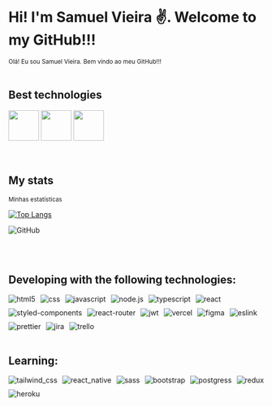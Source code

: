 # Hi! I'm Samuel Vieira ✌️. Welcome to my GitHub!!!
<small>Olá! Eu sou Samuel Vieira. Bem vindo ao meu GitHub!!!</small>
</br>
</br>

## Best technologies

<div style="display: flex, gap: 35px">
    <img src="https://cdn.jsdelivr.net/gh/devicons/devicon/icons/javascript/javascript-original.svg" width="60"/>
    <img src="https://cdn.jsdelivr.net/gh/devicons/devicon/icons/react/react-original-wordmark.svg" width="60"/>
    <img src="https://cdn.jsdelivr.net/gh/devicons/devicon/icons/typescript/typescript-original.svg" width="60"/>
</div>
</br>
</br>
<!-- [![Linkedin](https://img.shields.io/badge/LinkedIn-0077B5?style=for-the-badge&logo=linkedin&logoColor=white/)](https://www.linkedin.com/in/sammvieira)
 -->

## My stats
<small>Minhas estatísticas</small>

<!-- <div style="display: flex, flex-direction: row"> -->
[![Top Langs](https://github-readme-stats.vercel.app/api/top-langs/?username=samsks&layout=compact)](https://github.com/samsks/github-readme-stats)

![GitHub](https://github-readme-stats.vercel.app/api?username=SamSKS&show_icons=true&count_private=true&theme=graywhite)
<!-- </div> -->
</br>
</br>

<!-- [![Readme Card](https://github-readme-stats.vercel.app/api/pin/?username=SamSKS&repo=typeORM_trainningV2)](https://github.com/samsks/typeORM_trainningV2) -->



## Developing with the following technologies:

<div style="display: flex; flex-wrap: wrap; justify-content: flex-start; gap: 10px">
    <img alt="html5" align="center"  src="https://img.shields.io/badge/HTML5-E34F26?style=for-the-badge&logo=html5&logoColor=white">
    <img alt="css" align="center" src="https://img.shields.io/badge/CSS3-1572B6?style=for-the-badge&logo=css3&logoColor=white">
    <img alt="javascript" align="center" src="https://img.shields.io/badge/JavaScript-F7DF1E?style=for-the-badge&logo=javascript&logoColor=black">
    <img alt="node.js" align="center" src="https://img.shields.io/badge/Node.js-43853D?style=for-the-badge&logo=node.js&logoColor=white">
    <img alt="typescript" align="center" src="https://img.shields.io/badge/TypeScript-007ACC?style=for-the-badge&logo=typescript&logoColor=white">
    <img alt="react" align="center" src="https://img.shields.io/badge/React-20232A?style=for-the-badge&logo=react&logoColor=61DAFB">
    <img alt="styled-components" align="center" src="https://img.shields.io/badge/styled--components-DB7093?style=for-the-badge&logo=styled-components&logoColor=white">
    <img alt="react-router" align="center" src="https://img.shields.io/badge/React_Router-CA4245?style=for-the-badge&logo=react-router&logoColor=white">
    <img alt="jwt" align="center" src="https://img.shields.io/badge/json%20web%20tokens-323330?style=for-the-badge&logo=json-web-tokens&logoColor=pink">
    <img alt="vercel" align="center" src="https://img.shields.io/badge/Vercel-000000?style=for-the-badge&logo=vercel&logoColor=white">
    <img alt="figma" align="center" src="https://img.shields.io/badge/Figma-F24E1E?style=for-the-badge&logo=figma&logoColor=white">
    <img alt="eslink" align="center" src="https://img.shields.io/badge/eslint-3A33D1?style=for-the-badge&logo=eslint&logoColor=white">
    <img alt="prettier" align="center" src="https://img.shields.io/badge/prettier-1A2C34?style=for-the-badge&logo=prettier&logoColor=F7BA3E">
    <img alt="jira" align="center" src="https://img.shields.io/badge/Jira-0052CC?style=for-the-badge&logo=Jira&logoColor=white">
    <img alt="trello" align="center" src="https://img.shields.io/badge/Trello-0052CC?style=for-the-badge&logo=trello&logoColor=white">
    
    
</div><br>

## Learning:

<div style="display: flex; flex-wrap: wrap; justify-content: flex-start; gap: 10px">
    <img alt="tailwind_css" align="center" src="https://img.shields.io/badge/Tailwind_CSS-38B2AC?style=for-the-badge&logo=tailwind-css&logoColor=white">
    <img alt="react_native" align="center" src="https://img.shields.io/badge/React_Native-20232A?style=for-the-badge&logo=react&logoColor=61DAFB">
    <img alt="sass" align="center" src="https://img.shields.io/badge/Sass-CC6699?style=for-the-badge&logo=sass&logoColor=white">
    <img alt="bootstrap" align="center" src="https://img.shields.io/badge/Bootstrap-563D7C?style=for-the-badge&logo=bootstrap&logoColor=white">
    <img alt="postgress" align="center" src="https://img.shields.io/badge/PostgreSQL-316192?style=for-the-badge&logo=postgresql&logoColor=white">
    <img alt="redux" align="center" src="https://img.shields.io/badge/Redux-593D88?style=for-the-badge&logo=redux&logoColor=white">
    <img alt="heroku" align="center" src="https://img.shields.io/badge/Heroku-430098?style=for-the-badge&logo=heroku&logoColor=white">
</div>
